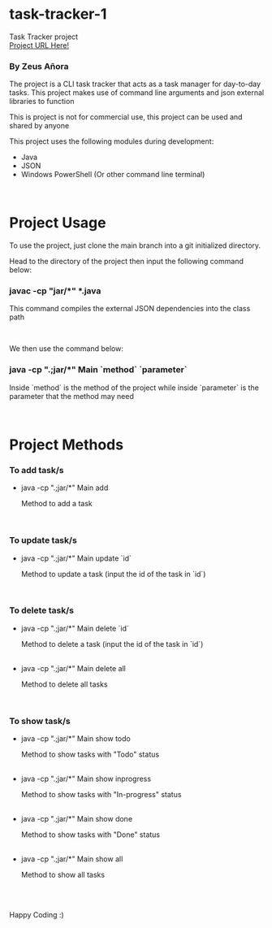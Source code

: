 # task-tracker-1
Task Tracker project <br>
<a href="https://roadmap.sh/projects/task-tracker">Project URL Here!</a>

<h3>By Zeus Añora</h3>

<p>The project is a CLI task tracker that acts as a task manager for day-to-day tasks. This project makes use of command line arguments and json external libraries to function</p>

<p>This is project is not for commercial use, this project can be used and shared by anyone</p>

<p>This project uses the following modules during development:</p>
<ul>
  <li>Java</li>
  <li>JSON</li>
  <li>Windows PowerShell (Or other command line terminal)</li>
</ul>

<br>

# Project Usage
<p>To use the project, just clone the main branch into a git initialized directory.</p>
<p>Head to the directory of the project then input the following command below:</p>
<h3>javac -cp "jar/*" *.java</h3>
<p>This command compiles the external JSON dependencies into the class path</p>
<br>
<p>We then use the command below:</p>
<h3>java -cp ".;jar/*" Main `method` `parameter` </h3>
<p>Inside `method` is the method of the project while inside `parameter` is the parameter that the method may need</p>

<br>

# Project Methods
<h3>To add task/s</h3>
<ul>
  <li>java -cp ".;jar/*" Main add <p>Method to add a task</p></li>
</ul>
<br>
<h3>To update task/s</h3>
<ul>
  <li>java -cp ".;jar/*" Main update `id` <p>Method to update a task (input the id of the task in `id`)</p></li>
</ul>
<br>
<h3>To delete task/s</h3>
<ul>
  <li>java -cp ".;jar/*" Main delete `id` <p>Method to delete a task (input the id of the task in `id`)</p></li><br>
  <li>java -cp ".;jar/*" Main delete all <p>Method to delete all tasks</p></li>
</ul>
<br>
<h3>To show task/s</h3>
<ul>
  <li>java -cp ".;jar/*" Main show todo <p>Method to show tasks with "Todo" status</p></li><br>
  <li>java -cp ".;jar/*" Main show inprogress <p>Method to show tasks with "In-progress" status</p></li><br>
  <li>java -cp ".;jar/*" Main show done <p>Method to show tasks with "Done" status</p></li><br>
  <li>java -cp ".;jar/*" Main show all <p>Method to show all tasks</p></li>
</ul>

<br><br>
<p>Happy Coding :)</p>

